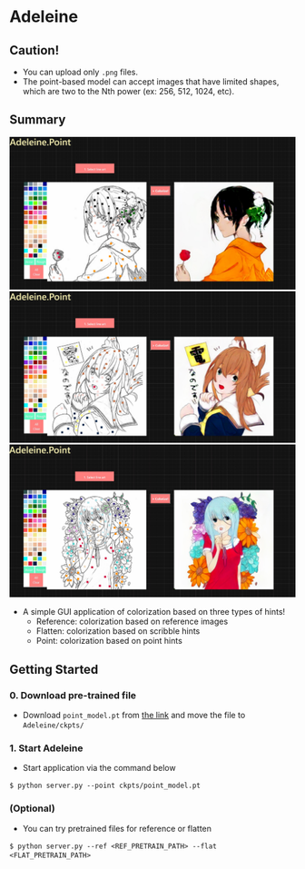 # Adeleine

## Caution!

- You can upload only `.png` files.
- The point-based model can accept images that have limited shapes, which are two to the Nth power (ex: 256, 512, 1024, etc).

## Summary
![](./data/result1.png)
![](./data/result2.png)
![](./data/result3.png)

- A simple GUI application of colorization based on three types of hints!
  - Reference: colorization based on reference images
  - Flatten: colorization based on scribble hints
  - Point: colorization based on point hints

## Getting Started

### 0. Download pre-trained file
- Download `point_model.pt` from [the link](https://github.com/SerialLain3170/Colorization/releases/tag/v0.1.0-alpha) and move the file to `Adeleine/ckpts/`

### 1. Start Adeleine
- Start application via the command below

```
$ python server.py --point ckpts/point_model.pt
```

### (Optional)
- You can try pretrained files for reference or flatten

```
$ python server.py --ref <REF_PRETRAIN_PATH> --flat <FLAT_PRETRAIN_PATH>
```
